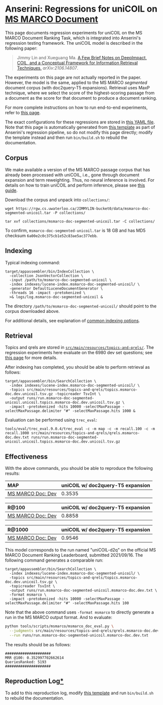 # Anserini: Regressions for uniCOIL on [MS MARCO Document](https://github.com/microsoft/MSMARCO-Document-Ranking)

This page documents regression experiments for uniCOIL on the MS MARCO Document Ranking Task, which is integrated into Anserini's regression testing framework.
The uniCOIL model is described in the following paper:

> Jimmy Lin and Xueguang Ma. [A Few Brief Notes on DeepImpact, COIL, and a Conceptual Framework for Information Retrieval Techniques.](https://arxiv.org/abs/2106.14807) _arXiv:2106.14807_.

The experiments on this page are not actually reported in the paper.
However, the model is the same, applied to the MS MARCO _segmented_ document corpus (with doc2query-T5 expansions).
Retrieval uses MaxP technique, where we select the score of the highest-scoring passage from a document as the score for that document to produce a document ranking.

For more complete instructions on how to run end-to-end experiments, refer to [this page](experiments-msmarco-unicoil.md).

The exact configurations for these regressions are stored in [this YAML file](../src/main/resources/regression/msmarco-doc-segmented-unicoil.yaml).
Note that this page is automatically generated from [this template](../src/main/resources/docgen/templates/msmarco-doc-segmented-unicoil.template) as part of Anserini's regression pipeline, so do not modify this page directly; modify the template instead and then run `bin/build.sh` to rebuild the documentation.

## Corpus

We make available a version of the MS MARCO passage corpus that has already been processed with uniCOIL, i.e., gone through document expansion and term reweighting.
Thus, no neural inference is involved.
For details on how to train uniCOIL and perform inference, please see [this guide](https://github.com/luyug/COIL/tree/main/uniCOIL).

Download the corpus and unpack into `collections/`:

```
wget https://rgw.cs.uwaterloo.ca/JIMMYLIN-bucket0/data/msmarco-doc-segmented-unicoil.tar -P collections/

tar xvf collections/msmarco-doc-segmented-unicoil.tar -C collections/
```

To confirm, `msmarco-doc-segmented-unicoil.tar` is 18 GB and has MD5 checksum `6a00e2c0c375cb1e52c83ae5ac377ebb`.

## Indexing

Typical indexing command:

```
target/appassembler/bin/IndexCollection \
  -collection JsonVectorCollection \
  -input /path/to/msmarco-doc-segmented-unicoil \
  -index indexes/lucene-index.msmarco-doc-segmented-unicoil/ \
  -generator DefaultLuceneDocumentGenerator \
  -threads 16 -impact -pretokenized \
  >& logs/log.msmarco-doc-segmented-unicoil &
```

The directory `/path/to/msmarco-doc-segmented-unicoil/` should point to the corpus downloaded above.

For additional details, see explanation of [common indexing options](common-indexing-options.md).

## Retrieval

Topics and qrels are stored in [`src/main/resources/topics-and-qrels/`](../src/main/resources/topics-and-qrels/).
The regression experiments here evaluate on the 6980 dev set questions; see [this page](experiments-msmarco-passage.md) for more details.

After indexing has completed, you should be able to perform retrieval as follows:

```
target/appassembler/bin/SearchCollection \
  -index indexes/lucene-index.msmarco-doc-segmented-unicoil/ \
  -topics src/main/resources/topics-and-qrels/topics.msmarco-doc.dev.unicoil.tsv.gz -topicreader TsvInt \
  -output runs/run.msmarco-doc-segmented-unicoil.unicoil.topics.msmarco-doc.dev.unicoil.tsv.gz \
  -impact -pretokenized -hits 10000 -selectMaxPassage -selectMaxPassage.delimiter "#" -selectMaxPassage.hits 1000 &
```

Evaluation can be performed using `trec_eval`:

```
tools/eval/trec_eval.9.0.4/trec_eval -c -m map -c -m recall.100 -c -m recall.1000 src/main/resources/topics-and-qrels/qrels.msmarco-doc.dev.txt runs/run.msmarco-doc-segmented-unicoil.unicoil.topics.msmarco-doc.dev.unicoil.tsv.gz
```

## Effectiveness

With the above commands, you should be able to reproduce the following results:

MAP                                     | uniCOIL w/ doc2query-T5 expansion|
:---------------------------------------|-----------|
[MS MARCO Doc: Dev](https://github.com/microsoft/MSMARCO-Document-Ranking)| 0.3535    |


R@100                                   | uniCOIL w/ doc2query-T5 expansion|
:---------------------------------------|-----------|
[MS MARCO Doc: Dev](https://github.com/microsoft/MSMARCO-Document-Ranking)| 0.8858    |


R@1000                                  | uniCOIL w/ doc2query-T5 expansion|
:---------------------------------------|-----------|
[MS MARCO Doc: Dev](https://github.com/microsoft/MSMARCO-Document-Ranking)| 0.9546    |

This model corresponds to the run named "uniCOIL-d2q" on the official MS MARCO Document Ranking Leaderboard, submitted 2021/09/16.
The following command generates a comparable run:

```
target/appassembler/bin/SearchCollection \
  -index indexes/lucene-index.msmarco-doc-segmented-unicoil/ \
  -topics src/main/resources/topics-and-qrels/topics.msmarco-doc.dev.unicoil.tsv.gz \
  -topicreader TsvInt \
  -output runs/run.msmarco-doc-segmented-unicoil.msmarco-doc.dev.txt \
  -format msmarco \
  -impact -pretokenized -hits 10000 -selectMaxPassage -selectMaxPassage.delimiter "#" -selectMaxPassage.hits 100
```

Note that the above command uses `-format msmarco` to directly generate a run in the MS MARCO output format.
And to evaluate:

```bash
python tools/scripts/msmarco/msmarco_doc_eval.py \
  --judgments src/main/resources/topics-and-qrels/qrels.msmarco-doc.dev.txt \
  --run runs/run.msmarco-doc-segmented-unicoil.msmarco-doc.dev.txt
```

The results should be as follows:

```
#####################
MRR @100: 0.352997702662614
QueriesRanked: 5193
#####################
```

## Reproduction Log[*](reproducibility.md)

To add to this reproduction log, modify [this template](../src/main/resources/docgen/templates/msmarco-doc-segmented-unicoil.template) and run `bin/build.sh` to rebuild the documentation.
